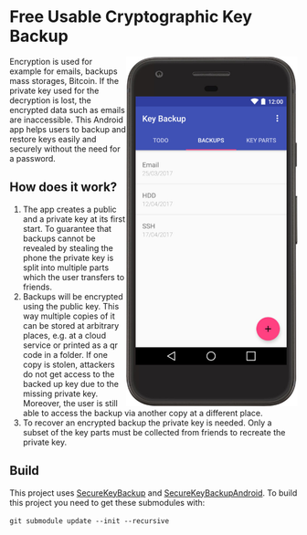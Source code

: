 # Free Usable Cryptographic Key Backup

<img align="right" src="screenshot.jpg" width="300" >

Encryption is used for example for emails, backups mass storages, Bitcoin. If the private key used for the decryption is lost, the encrypted data such as emails are inaccessible. This Android app helps users to backup and restore keys easily and securely without the need for a password.

## How does it work?

1. The app creates a public and a private key at its first start. To guarantee that backups cannot be revealed by stealing the phone the private key is split into multiple parts which the user transfers to friends.
2. Backups will be encrypted using the public key. This way multiple copies of it can be stored at arbitrary places, e.g. at a cloud service or printed as a qr code in a folder. If one copy is stolen, attackers do not get access to the backed up key due to the missing private key. Moreover, the user is still able to access the backup via another copy at a different place.
3. To recover an encrypted backup the private key is needed. Only a subset of the key parts must be collected from friends to recreate the private key.


## Build

This project uses [SecureKeyBackup](https://github.com/tobiasschuelke/SecureKeyBackup) and [SecureKeyBackupAndroid](https://github.com/tobiasschuelke/SecureKeyBackupAndroid). To build this project you need to get these submodules with:

``git submodule update --init --recursive``
